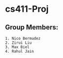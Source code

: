 # cs411-Proj

## Group Members:
    1. Nico Bermudez
    2. Zirui Liu
    3. Max Biel
    4. Rahul Jain
